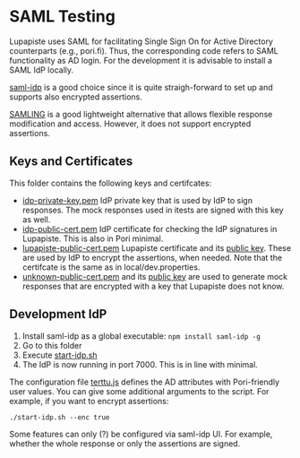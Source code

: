 # SAML Testing

Lupapiste uses SAML for facilitating Single Sign On for Active
Directory counterparts (e.g., pori.fi). Thus, the corresponding code
refers to SAML functionality as AD login. For the development it is
advisable to install a SAML IdP locally.

[saml-idp](https://github.com/mcguinness/saml-idp) is a good choice
since it is quite straigh-forward to set up and supports also
encrypted assertions.

[SAMLING](https://github.com/capriza/samling) is a good lightweight
alternative that allows flexible response modification and
access. However, it does not support encrypted assertions.

## Keys and Certificates
This folder contains the following keys and certifcates:

- [idp-private-key.pem](idp-private-key.pem) IdP private key that is
  used by IdP to sign responses. The mock responses used in itests are
  signed with this key as well.
- [idp-public-cert.pem](idp-public-cert.pem) IdP certificate for
  checking the IdP signatures in Lupapiste. This is also in Pori
  minimal.
- [lupapiste-public-cert.pem](lupapiste-public-cert.pem) Lupapiste
  certificate and its [public key](lupapiste-public-key.pem). These
  are used by IdP to encrypt the assertions, when needed. Note that
  the certifcate is the same as in local/dev.properties.
- [unknown-public-cert.pem](unknown-public-cert.pem) and its [public
  key](unknown-public-key.pem) are used to generate mock responses
  that are encrypted with a key that Lupapiste does not know.

## Development IdP

1. Install saml-idp as a global executable: `npm install saml-idp -g`
2. Go to this folder
3. Execute [start-idp.sh](start-idp.sh)
4. The IdP is now running in port 7000. This is in line with minimal.

The configuration file [terttu.js](terttu.js) defines the AD
attributes with Pori-friendly user values. You can give some
additional arguments to the script. For example, if you want to
encrypt assertions:

```
./start-idp.sh --enc true
```

Some features can only (?) be configured via saml-idp UI. For example,
whether the whole response or only the assertions are signed.
